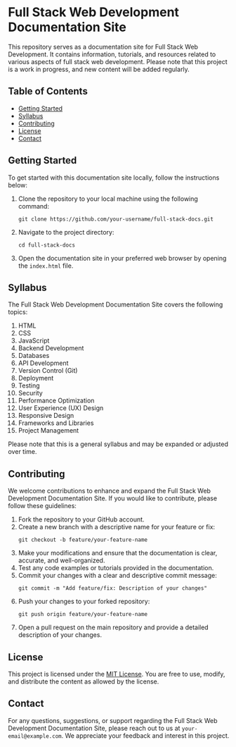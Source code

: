 # Full Stack Web Development Documentation Site

This repository serves as a documentation site for Full Stack Web Development. It contains information, tutorials, and resources related to various aspects of full stack web development. Please note that this project is a work in progress, and new content will be added regularly.

## Table of Contents

- [Getting Started](#getting-started)
- [Syllabus](#syllabus)
- [Contributing](#contributing)
- [License](#license)
- [Contact](#contact)

## Getting Started

To get started with this documentation site locally, follow the instructions below:

1. Clone the repository to your local machine using the following command:

   ```shell
   git clone https://github.com/your-username/full-stack-docs.git
   ```

2. Navigate to the project directory:

   ```shell
   cd full-stack-docs
   ```

3. Open the documentation site in your preferred web browser by opening the `index.html` file.

## Syllabus

The Full Stack Web Development Documentation Site covers the following topics:

1. HTML
2. CSS
3. JavaScript
4. Backend Development
5. Databases
6. API Development
7. Version Control (Git)
8. Deployment
9. Testing
10. Security
11. Performance Optimization
12. User Experience (UX) Design
13. Responsive Design
14. Frameworks and Libraries
15. Project Management

Please note that this is a general syllabus and may be expanded or adjusted over time.

## Contributing

We welcome contributions to enhance and expand the Full Stack Web Development Documentation Site. If you would like to contribute, please follow these guidelines:

1. Fork the repository to your GitHub account.
2. Create a new branch with a descriptive name for your feature or fix:
   ```shell
   git checkout -b feature/your-feature-name
   ```
3. Make your modifications and ensure that the documentation is clear, accurate, and well-organized.
4. Test any code examples or tutorials provided in the documentation.
5. Commit your changes with a clear and descriptive commit message:
   ```shell
   git commit -m "Add feature/fix: Description of your changes"
   ```
6. Push your changes to your forked repository:
   ```shell
   git push origin feature/your-feature-name
   ```
7. Open a pull request on the main repository and provide a detailed description of your changes.

## License

This project is licensed under the [MIT License](LICENSE). You are free to use, modify, and distribute the content as allowed by the license.

## Contact

For any questions, suggestions, or support regarding the Full Stack Web Development Documentation Site, please reach out to us at `your-email@example.com`. We appreciate your feedback and interest in this project.